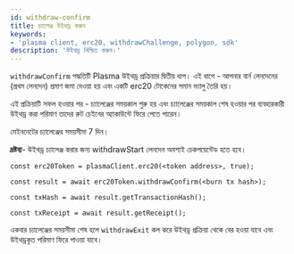 ```yaml
---
id: withdraw-confirm
title: চ্যালেঞ্জ উইথড্র করুন
keywords:
- 'plasma client, erc20, withdrawChallenge, polygon, sdk'
description: 'উইথড্র নিশ্চিত করুন।'
---
```


`withdrawConfirm` পদ্ধতিটি Plasma উইথড্র প্রক্রিয়ার দ্বিতীয় ধাপ। এই ধাপে - আপনার বার্ন লেনদেনের (প্রথম লেনদেন) প্রমাণ জমা দেওয়া হয় এবং একটি erc20 টোকেনের সমান ভ্যালু তৈরি হয়।

এই প্রক্রিয়াটি সফল হওয়ার পর - চ্যালেঞ্জের সময়কাল শুরু হয় এবং চ্যালেঞ্জের সময়কাল শেষ হওয়ার পর ব্যবহারকারী উইথড্র করা পরিমাণ তাদের রুট চেইনের অ্যাকাউন্টে ফিরে পেতে পারেন।

মেইননেটের চ্যালেঞ্জের সময়সীমা 7 দিন।

**দ্রষ্টব্য**- উইথড্র চ্যালেঞ্জ করার জন্য withdrawStart লেনদেন অবশ্যই চেকপয়েন্টেড হতে হবে।

```
const erc20Token = plasmaClient.erc20(<token address>, true);

const result = await erc20Token.withdrawConfirm(<burn tx hash>);

const txHash = await result.getTransactionHash();

const txReceipt = await result.getReceipt();

```

একবার চ্যালেঞ্জের সময়সীমা শেষ হলে  `withdrawExit` কল করে উইথড্র প্রক্রিয়া থেকে বের হওয়া যাবে এবং উইথড্রকৃত পরিমাণ ফিরে পাওয়া যাবে।
